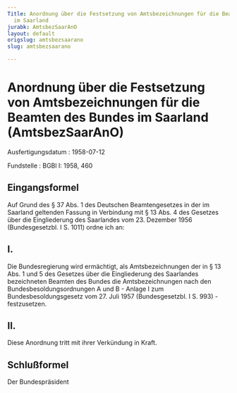 ```yaml
---
Title: Anordnung über die Festsetzung von Amtsbezeichnungen für die Beamten des Bundes
  im Saarland
jurabk: AmtsbezSaarAnO
layout: default
origslug: amtsbezsaarano
slug: amtsbezsaarano

---
```


# Anordnung über die Festsetzung von Amtsbezeichnungen für die Beamten des Bundes im Saarland (AmtsbezSaarAnO)

Ausfertigungsdatum
:   1958-07-12

Fundstelle
:   BGBl I: 1958, 460

## Eingangsformel

Auf Grund des § 37 Abs. 1 des Deutschen Beamtengesetzes in der im
Saarland geltenden Fassung in Verbindung mit § 13 Abs. 4 des Gesetzes
über die Eingliederung des Saarlandes vom 23. Dezember 1956
(Bundesgesetzbl. I S. 1011) ordne ich an:

## I.

Die Bundesregierung wird ermächtigt, als Amtsbezeichnungen der in § 13
Abs. 1 und 5 des Gesetzes über die Eingliederung des Saarlandes
bezeichneten Beamten des Bundes die Amtsbezeichnungen nach den
Bundesbesoldungsordnungen A und B - Anlage I zum
Bundesbesoldungsgesetz vom 27. Juli 1957 (Bundesgesetzbl. I S. 993) -
festzusetzen.

## II.

Diese Anordnung tritt mit ihrer Verkündung in Kraft.

## Schlußformel

Der Bundespräsident

